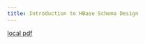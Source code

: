```yaml
---
title: Introduction to HBase Schema Design
---
```


[local pdf](../../../pdfs/Introduction%20to%20HBase%20Schema%20Design.pdf)
